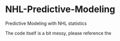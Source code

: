 # NHL-Predictive-Modeling
Predictive Modeling with NHL statistics 

The code itself is a bit messy, please reference the
